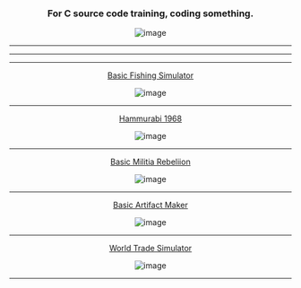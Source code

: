 <div align="center">
  
### For C source code training, coding something. 

![image](https://github.com/CharmStrange/See/assets/105769152/f6895700-dbca-470e-bfe1-a57f6e6e42d8)

---
---
---

[Basic Fishing Simulator](PixelFishing.c)

![image](https://github.com/CharmStrange/See/assets/105769152/1ce8b5de-26df-42e7-93fe-c92b06d668e4)

---

[Hammurabi 1968](Hammurabi.c)

![image](https://github.com/CharmStrange/See/assets/105769152/0f8735b4-1271-4240-8f57-3bf9cbabb1eb)

---

[Basic Militia Rebeliion](AngryMilitia.c)

![image](https://github.com/CharmStrange/See/assets/105769152/a4a2bd6f-773e-4989-b193-9464d67a5575)

---

[Basic Artifact Maker](ArtifactBuilder.c)

![image](https://github.com/CharmStrange/See/assets/105769152/93975776-4503-4b2e-aa5d-fd32be6a0287)

---

[World Trade Simulator](WTS.c)

![image](https://github.com/CharmStrange/See/assets/105769152/a5751dc0-0fec-4b55-a848-0d00dc77a1ba)


---

</div>
